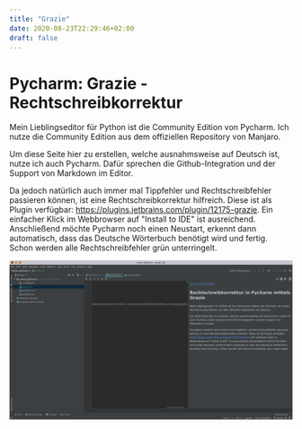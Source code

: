 ```yaml
---
title: "Grazie"
date: 2020-08-23T22:29:46+02:00
draft: false
---
```


# Pycharm: Grazie - Rechtschreibkorrektur

Mein Lieblingseditor für Python ist die Community Edition von Pycharm. Ich nutze die Community Edition aus dem offiziellen Repository von Manjaro. 

Um diese Seite hier zu erstellen, welche ausnahmsweise auf Deutsch ist, nutze ich auch Pycharm. Dafür sprechen die Github-Integration und der Support von Markdown im Editor.

Da jedoch natürlich auch immer mal Tippfehler und Rechtschreibfehler passieren können, ist eine Rechtschreibkorrektur hilfreich. Diese ist als Plugin verfügbar: <https://plugins.jetbrains.com/plugin/12175-grazie>. Ein einfacher Klick im Webbrowser auf "Install to IDE" ist ausreichend. Anschließend möchte Pycharm noch einen Neustart, erkennt dann automatisch, dass das Deutsche Wörterbuch benötigt wird und fertig. Schon werden alle Rechtschreibfehler grün unterringelt.

![Grazie](/grazie.png)  

